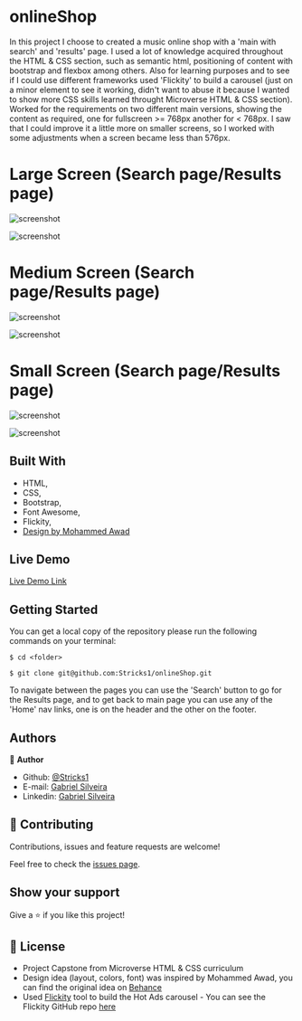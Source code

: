 # onlineShop

In this project I choose to created a music online shop with a 'main with search' and 'results' page. 
I used a lot of knowledge acquired throughout the HTML & CSS section, such as semantic html, positioning of content with bootstrap and flexbox among others. Also for learning purposes and to see if I could use different frameworks used 'Flickity' to build a carousel (just on a minor element to see it working, didn't want to abuse it because I wanted to show more CSS skills learned throught Microverse HTML & CSS section).
Worked for the requirements on two different main versions, showing the content as required, one for fullscreen >= 768px another for < 768px. I saw that I could improve it a little more on smaller screens, so I worked with some adjustments when a screen became less than 576px.

# Large Screen (Search page/Results page)

![screenshot](./img/shopFull.png)

![screenshot](./img/SearchFull.png)


# Medium Screen (Search page/Results page)

![screenshot](./img/shopMd.png)

![screenshot](./img/searchMd.png)


# Small Screen (Search page/Results page)

![screenshot](./img/shopSm.png)

![screenshot](./img/searchSm.png)

## Built With

   - HTML,
   - CSS,
   - Bootstrap,
   - Font Awesome,
   - Flickity,
   - [Design by Mohammed Awad](https://www.behance.net/gallery/24796463/ZATTIX)

## Live Demo

[Live Demo Link](https://rawcdn.githack.com/Stricks1/onlineShop/b278ac1ffab694e21b63afa7f8b2c66eb1477e50/index.html)

## Getting Started

You can get a local copy of the repository please run the following commands on your terminal:

```
$ cd <folder>

$ git clone git@github.com:Stricks1/onlineShop.git
```
To navigate between the pages you can use the 'Search' button to go for the Results page, and to get back to main page you can use any of the 'Home' nav links, one is on the header and the other on the footer.

## Authors

👤 **Author**

- Github: [@Stricks1](https://github.com/Stricks1)
- E-mail: [Gabriel Silveira](mailto:gmalheiross@gmail.com)
- Linkedin: [Gabriel Silveira](https://linkedin.com/in/gabriel-malheiros-silveira-b6632061/)

## 🤝 Contributing

Contributions, issues and feature requests are welcome!

Feel free to check the [issues page](issues/).

## Show your support

Give a ⭐️ if you like this project!

## 📝 License

- Project Capstone from Microverse HTML & CSS curriculum
- Design idea (layout, colors, font) was inspired by Mohammed Awad, you can find the original idea on [Behance](https://www.behance.net/gallery/24796463/ZATTIX)
- Used [Flickity](https://flickity.metafizzy.co/) tool to build the Hot Ads carousel - You can see the Flickity GitHub repo [here](https://github.com/metafizzy/flickity)